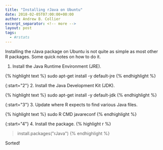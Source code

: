 ```yaml
---
title: "Installing rJava on Ubuntu"
date: 2018-02-05T07:00:00+00:00
author: Andrew B. Collier
excerpt_separator: <!-- more -->
layout: post
tags:
  - #rstats
---
```


Installing the rJava package on Ubuntu is not quite as simple as most other R packages. Some quick notes on how to do it.

<!-- more -->

1. Install the Java Runtime Environment (JRE).

{% highlight text %}
sudo apt-get install -y default-jre
{% endhighlight %}

{:start="2"}
2. Install the Java Development Kit (JDK).

{% highlight text %}
sudo apt-get install -y default-jdk
{% endhighlight %}

{:start="3"}
3. Update where R expects to find various Java files.

{% highlight text %}
sudo R CMD javareconf
{% endhighlight %}

{:start="4"}
4. Install the package.
{% highlight r %}
> install.packages("rJava")
{% endhighlight %}

Sorted!